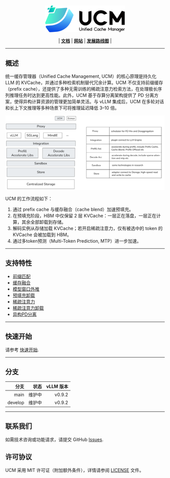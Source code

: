 <p align="center">
  <picture>
    <source media="(prefers-color-scheme: dark)" srcset="docs/source/logos/UCM-dark.png">
    <img alt="UCM" src="docs/source/logos/UCM-light.png" width=50%>
  </picture>
</p>

<p align="center">
| <a href="docs/source/index.md"><b>文档</b></a> | <a href="https://modelengine-ai.net/#/ucm"><b>网站</b></a> | <a href="https://github.com/ModelEngine-Group/unified-cache-management/issues/78"><b>发展路线图</b></a> |
</p>

---

## 概述

统一缓存管理器（Unified Cache Management, UCM）的核心原理是持久化 LLM 的 KVCache，并通过多种检索机制替代冗余计算。UCM 不仅支持前缀缓存（prefix cache），还提供了多种无需训练的稀疏注意力检索方法，在处理极长序列推理任务时达到更高性能。此外，UCM 基于存算分离架构提供了 PD 分离方案，使得异构计算资源的管理更加简单灵活。与 vLLM 集成后，UCM 在多轮对话和长上下文推理等多种场景下可将推理延迟降低 3–10 倍。

![architecture.png](./docs/source/_static/images/architecture.png)

UCM 的工作流程如下：

1. 通过 prefix cache 与缓存融合（cache blend）加速预填充。
2. 在预填充阶段，HBM 中仅保留 2 层 KVCache：一层正在落盘，一层正在计算，其余全部卸载到存储。
3. 解码实例从存储加载 KVCache；若开启稀疏注意力，仅有被选中的 token 的 KVCache 会被加载到 HBM。
4. 通过多token预测（Multi-Token Prediction, MTP）进一步加速。

---

## 支持特性
- [前缀匹配]()
- [缓存融合]()
- [模型窗口外推]()
- [预填充卸载]()
- [稀疏注意力]()
- [稀疏注意力卸载]()
- [异构PD分离]()

---

## 快速开始

请参考 [快速开始](./docs/source/getting-started/quick_start.md).

---

## 分支

| **分支**   |     状态   | vLLM 版本 | 
|-----------:|-----------:|-------------:|
|       main | 维护中 |       v0.9.2 | 
|    develop | 维护中 |       v0.9.2 |

---

## 联系我们
如需技术咨询或功能请求，请提交 GitHub [Issues](https://github.com/ModelEngine-Group/unified-cache-management/issues).

## 许可协议

UCM 采用 MIT 许可证（附加额外条件），详情请参阅 [LICENSE](./LICENSE) 文件。